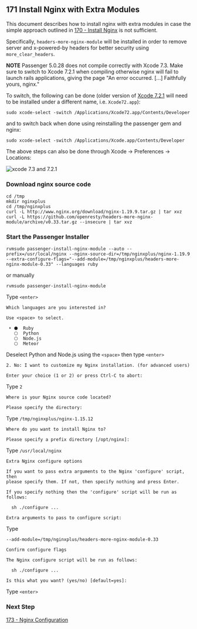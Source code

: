 ## 171 Install Nginx with Extra Modules

This document describes how to install nginx with extra modules in case the simple approach outlined in [170 - Install Nginx](https://github.com/remomueller/documentation/blob/master/macos/170-install-nginx.md) is not sufficient.

Specifically, `headers-more-nginx-module` will be installed in order to remove server and x-powered-by headers for better security using `more_clear_headers`.

**NOTE**
Passenger 5.0.28 does not compile correctly with Xcode 7.3. Make sure to switch to Xcode 7.2.1 when compiling otherwise nginx will fail to launch rails applications, giving the page "An error occurred. [...] Faithfully yours, nginx."

To switch, the following can be done (older version of [Xcode 7.2.1](https://developer.apple.com/services-account/download?path=/Developer_Tools/Xcode_7.2.1/Xcode_7.2.1.dmg) will need to be installed under a different name, i.e. `Xcode72.app`):

```
sudo xcode-select -switch /Applications/Xcode72.app/Contents/Developer
```

and to switch back when done using reinstalling the passenger gem and nginx:

```
sudo xcode-select -switch /Applications/Xcode.app/Contents/Developer
```

The above steps can also be done through Xcode -> Preferences -> Locations:

![xcode 7.3 and 7.2.1](https://cloud.githubusercontent.com/assets/316479/14956437/c77494d0-104d-11e6-87f4-e38bdb055d5b.png)

### Download nginx source code

```
cd /tmp
mkdir nginxplus
cd /tmp/nginxplus
curl -L http://www.nginx.org/download/nginx-1.19.9.tar.gz | tar xvz
curl -L https://github.com/openresty/headers-more-nginx-module/archive/v0.33.tar.gz --insecure | tar xvz
```

### Start the Passenger Installer

```
rvmsudo passenger-install-nginx-module --auto --prefix=/usr/local/nginx --nginx-source-dir=/tmp/nginxplus/nginx-1.19.9 --extra-configure-flags="--add-module=/tmp/nginxplus/headers-more-nginx-module-0.33" --languages ruby
```

or manually

```
rvmsudo passenger-install-nginx-module
```

Type `<enter>`

```
Which languages are you interested in?

Use <space> to select.

 ‣ ⬢  Ruby
   ⬡  Python
   ⬡  Node.js
   ⬡  Meteor
```

Deselect Python and Node.js using the `<space>` then type `<enter>`

```console
2. No: I want to customize my Nginx installation. (for advanced users)

Enter your choice (1 or 2) or press Ctrl-C to abort:
```

Type `2`

```console
Where is your Nginx source code located?

Please specify the directory:
```

Type `/tmp/nginxplus/nginx-1.15.12`

```console
Where do you want to install Nginx to?

Please specify a prefix directory [/opt/nginx]:
```

Type `/usr/local/nginx`

```console
Extra Nginx configure options

If you want to pass extra arguments to the Nginx 'configure' script, then
please specify them. If not, then specify nothing and press Enter.

If you specify nothing then the 'configure' script will be run as follows:

  sh ./configure ...

Extra arguments to pass to configure script:
```

Type
```
--add-module=/tmp/nginxplus/headers-more-nginx-module-0.33
```

```console
Confirm configure flags

The Nginx configure script will be run as follows:

  sh ./configure ...

Is this what you want? (yes/no) [default=yes]:
```

Type `<enter>`


### Next Step

[173 - Nginx Configuration](https://github.com/remomueller/documentation/blob/master/macos/173-nginx-configuration.md)
